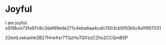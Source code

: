 # Joyful

I am joyful: e919bce73fa97c8c3daf49ede271c4eba6aa4cafc1503cb5f50b5c8a1f957031


22extLxekaxhkSB27HrwXsr7TQzHuTQVzzCZhs2CCQmBSP